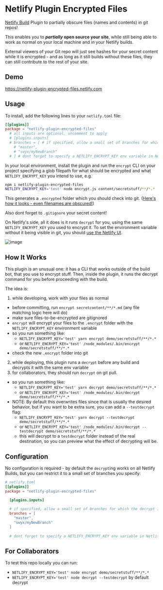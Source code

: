 # Netlify Plugin Encrypted Files

[Netlify Build](https://github.com/netlify/build) Plugin to partially obscure files (names and contents) in git repos!

This enables you to ***partially* open source your site**, while still being able to work as normal on your local machine and in your Netlify builds. 

External viewers of your Git repo will just see hashes for your secret content while it is encrypted - and as long as it still builds without these files, they can still contribute to the rest of your site.

## Demo

https://netlify-plugin-encrypted-files.netlify.com

## Usage

To install, add the following lines to your `netlify.toml` file:

```toml
[[plugins]]
package = "netlify-plugin-encrypted-files"
  # all inputs are optional. uncomment to apply
  # [plugins.inputs]
  # branches = [ # if specified, allow a small set of branches for which the decrypt is applied
    # "master",
    # "swyx/myNewBranch"
  # ] # dont forget to specify a NETLIFY_ENCRYPT_KEY env variable in Netlify's UI
```

In your local environment, install the plugin and run the `encrypt` CLI on your project specifying a glob filepath for what should be encrypted and what `NETLIFY_ENCRYPT_KEY` you intend to use, e.g.

```bash
npm i netlify-plugin-encrypted-files
NETLIFY_ENCRYPT_KEY='test' node encrypt.js content/secretstuff/**/*.*
```

This generates a `.encrypted` folder which you should check into git. ([Here's how it looks - even filenames are obscured!](https://github.com/sw-yx/netlify-plugin-encrypted-tree/master/.encrypted))

Also dont forget to `.gitignore` your secret content!

On Netlify's side, all it does is it runs `decrypt` for you, using the same `NETLIFY_ENCRYPT_KEY` you used to encrypt it. To set the environment variable without it being visible in git, you should [use the Netlify UI](https://docs.netlify.com/configure-builds/environment-variables/#declare-variables).

![image](https://user-images.githubusercontent.com/6764957/77190041-e827d600-6aae-11ea-9a5d-5dc13b4b0475.png)


## How It Works

This plugin is an unusual one: it has a CLI that works outside of the build bot, that you use to encrypt stuff. Then, inside the plugin, it runs the decrypt command for you before proceeding with the build.

The idea is:

1. while developing, work with your files as normal

- before committing, run `encrypt secretcontent/**/*.md` (any file matching logic here will do)
- make sure files-to-be-encrypted are gitignored
- `encrypt` will encrypt your files to the `.encrypt` folder with the `NETLIFY_ENCRYPT_KEY` environment variable
- so you run something like:
  -  `NETLIFY_ENCRYPT_KEY='test' yarn encrypt demo/secretstuff/**/*.*`
  -  or `NETLIFY_ENCRYPT_KEY='test' /node_modules/.bin/encrypt demo/secretstuff/**/*.*`
- check the new `.encrypt` folder into git

2. while deploying, this plugin runs a `decrypt` before any build and decrypts it with the same env variable
3. for collaborators, they should run `decrypt` on git pull. 
- so you run something like:
  -  `NETLIFY_ENCRYPT_KEY='test' yarn decrypt demo/secretstuff/**/*.*`
  -  or `NETLIFY_ENCRYPT_KEY='test' /node_modules/.bin/decrypt demo/secretstuff/**/*.*`
- NOTE: By default this overwrites files since that is usually the desired behavior, but if you want to be extra sure, you can add a `--testdecrypt` flag:
  -  `NETLIFY_ENCRYPT_KEY='test' yarn decrypt --testdecrypt demo/secretstuff/**/*.*`
  -  or `NETLIFY_ENCRYPT_KEY='test' /node_modules/.bin/decrypt --testdecrypt demo/secretstuff/**/*.*`
  - this will decrypt to a `testdecrypt` folder instead of the real destination, so you can preview what the effect of decrypting will be.

## Configuration

No configuration is required - by default the `decrypt`ing works on all Netlify Builds, but you can restrict it to a small set of branches you specify:

```toml
# netlify.toml
[[plugins]]
package = "netlify-plugin-encrypted-files"

  [plugins.inputs]
  
  # if specified, allow a small set of branches for which the decrypt is applied
  branches = [
    "master",
    "swyx/myNewBranch"
  ] 
  
  # dont forget to specify a NETLIFY_ENCRYPT_KEY env variable in Netlify's UI
```

## For Collaborators

To test this repo locally you can run:

-  `NETLIFY_ENCRYPT_KEY='test' node encrypt demo/secretstuff/**/*.*`
-  `NETLIFY_ENCRYPT_KEY='test' node decrypt --testdecrypt` by default decrypt
